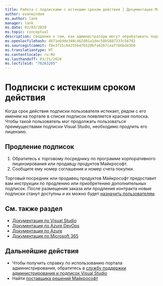 ```yaml
---
title: Работа с подписками с истекшим сроком действия | Документация Майкрософт
author: evanwindom
ms.author: lank
manager: lank
ms.date: 03/03/2020
ms.topic: conceptual
description: Сведения о том, как администраторы могут обрабатывать подписки Visual Studio с истекшим сроком действия
ms.openlocfilehash: 4871e6dde340c462d01a1dec58b5687233c56702
ms.sourcegitcommit: f8e3715c64255b476520bfa9267ceaf766bde3b0
ms.translationtype: HT
ms.contentlocale: ru-RU
ms.lasthandoff: 03/21/2020
ms.locfileid: "78263205"
---
```

# <a name="expired-subscriptions"></a>Подписки с истекшим сроком действия
Когда срок действия подписки пользователя истекает, рядом с его именем на портале в списке подписок появляется красная полоска. Чтобы такой пользователь мог продолжать пользоваться преимуществами подписки Visual Studio, необходимо продлить его лицензию.

## <a name="renew-subscriptions"></a>Продление подписок
1. Обратитесь к торговому посреднику по программе корпоративного лицензирования или продавцу продуктов Майкрософт.
2. Сообщите ему номер соглашения и номер счета покупки. 

Торговый посредник или продавец продуктов Майкрософт предоставит вам инструкции по продлению или приобретению дополнительных подписок. После размещения заказа или продления контракта новые подписки станут доступны и их можно будет [назначить пользователям](assign-license.md).

## <a name="see-also"></a>См. также раздел
- [Документация по Visual Studio](https://docs.microsoft.com/visualstudio/)
- [Документация по Azure DevOps](https://docs.microsoft.com/azure/devops/)
- [Документация по Azure](https://docs.microsoft.com/azure/)
- [Документация по Microsoft 365](https://docs.microsoft.com/microsoft-365/)

## <a name="next-steps"></a>Дальнейшие действия
- Чтобы получить справку по использованию портала администрирования, обратитесь в [службу поддержки администрирования и подписок Visual Studio](https://visualstudio.microsoft.com/support/support-overview-vs)
- Найти [поставщика решений Майкрософт](https://www.microsoft.com/solution-providers/home)

